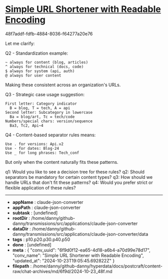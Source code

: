 # [Simple URL Shortener with Readable Encoding](https://claude.ai/chat/6f9d0f12-ea65-4d18-a6b4-a70d99e78d17)

48f7addf-fdfb-4884-8036-f64277a20e76

 Let me clarify:

Q2 - Standardization example:
```
~ always for content (blog, articles)
^ always for technical (docs, code)
$ always for system (api, auth)
@ always for user content
```
Making these consistent across an organization's URLs.

Q3 - Strategic case usage suggestion:
```
First letter: Category indicator
  B = blog, T = tech, A = api
Second letter: Subcategory in lowercase
  Ba = blog/art, Tc = tech/code
Numbers/special chars: version/sequence
  Ba3, Tc2, Api~4
```

Q4 - Content-based separator rules means:
```
Use . for versions: Api.v2
Use - for dates: Blog-24
Use _ for long phrases: Tech_conf
```
But only when the content naturally fits these patterns.

q1: Would you like to see a decision tree for these rules?
q2: Should separators be mandatory for certain content types?
q3: How should we handle URLs that don't fit these patterns?
q4: Would you prefer strict or flexible application of these rules?

---

* **appName** : claude-json-converter
* **appPath** : claude-json-converter
* **subtask** : [undefined]
* **rootDir** : /home/danny/github-danny/transmissions/src/applications/claude-json-converter
* **dataDir** : /home/danny/github-danny/transmissions/src/applications/claude-json-converter/data
* **tags** : p10.p20.p30.p40.p50
* **done** : [undefined]
* **meta** : {
  "conv_uuid": "6f9d0f12-ea65-4d18-a6b4-a70d99e78d17",
  "conv_name": "Simple URL Shortener with Readable Encoding",
  "updated_at": "2024-10-23T19:05:45.692822Z"
}
* **filepath** : /home/danny/github-danny/hyperdata/docs/postcraft/content-raw/chat-archives/md/6f9d/2024-10-23_48f.md
